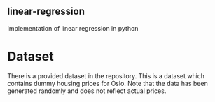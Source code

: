 ## linear-regression
Implementation of linear regression in python

# Dataset
There is a provided dataset in the repository. This is a dataset which contains dummy housing prices for Oslo. Note that the data has been generated randomly and does not reflect actual prices. 
